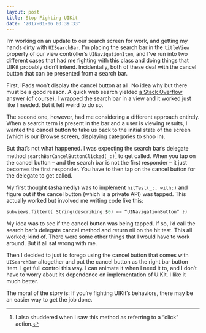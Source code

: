 ```yaml
---
layout: post
title: Stop Fighting UIKit
date: '2017-01-06 03:39:33'
---
```


I’m working on an update to our search screen for work, and getting my hands dirty with `UISearchBar`. I’m placing the search bar in the `titleView` property of our view controller’s `UINavigationItem`, and I’ve run into two different cases that had me fighting with this class and doing things that UIKit probably didn’t intend.  Incidentally, both of these deal with the cancel button that can be presented from a search bar.

First, iPads won’t display the cancel button at all. No idea why but there must be a good reason. A quick web search yielded [a Stack Overflow](http://stackoverflow.com/a/30474662/1861941) answer (of course). I wrapped the search bar in a view and it worked just like I needed. But it felt weird to do so.

The second one, however, had me considering a different approach entirely. When a search term is present in the bar and a user is viewing results, I wanted the cancel button to take us back to the initial state of the screen (which is our Browse screen, displaying categories to shop in).

But that’s not what happened. I was expecting the search bar’s delegate method `searchBarCancelButtonClicked(_:)`[^1] to get called.  When you tap on the cancel button – and the search bar is not the first responder – it just becomes the first responder. You have to then tap on the cancel button for the delegate to get called.

My first thought (ashamedly) was to implement `hitTest(_:, with:)` and figure out if the cancel button (which is a private API) was tapped. This actually worked but involved me writing code like this:

```swift
subviews.filter({ String(describing:$0) == “UINavigationButton” })
```

My idea was to see if the cancel button was being tapped. If so, I’d call the search bar’s delegate cancel method and return nil on the hit test.  This all worked; kind of. There were some other things that I would have to work around. But it all sat wrong with me.

Then I decided to just to forego using the cancel button that comes with `UISearchBar` altogether and put the cancel button as the right bar button item. I get full control this way. I can animate it when I need it to, and I don’t have to worry about its dependence on implementation of UIKit. I like it much better.

The moral of the story is: If you’re fighting UIKit’s behaviors, there may be an easier way to get the job done.

[^1]: I also shuddered when I saw this method as referring to  a “click” action.